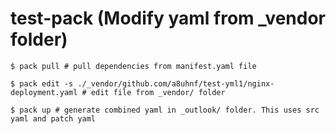 # test-pack (Modify yaml from _vendor folder)

`
$ pack pull # pull dependencies from manifest.yaml file
`

`
$ pack edit -s ./_vendor/github.com/a8uhnf/test-yml1/nginx-deployment.yaml # edit file from _vendor/ folder
`


`
$ pack up # generate combined yaml in _outlook/ folder. This uses src yaml and patch yaml 
`
